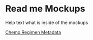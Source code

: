 # Read me Mockups 
Help text what is inside of the mockups 



  [Chemo Regimen Metadata](https://github.com/dearmasm/openmrs-module-oncology/blob/master/docs/Chemo_Regimen_Metadata.xlsx)
